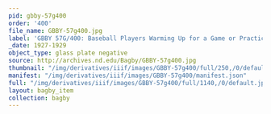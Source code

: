 ```yaml
---
pid: gbby-57g400
order: '400'
file_name: GBBY-57g400.jpg
label: 'GBBY 57G/400: Baseball Players Warming Up for a Game or Practice - c1927-1929'
_date: 1927-1929
object_type: glass plate negative
source: http://archives.nd.edu/Bagby/GBBY-57g400.jpg
thumbnail: "/img/derivatives/iiif/images/GBBY-57g400/full/250,/0/default.jpg"
manifest: "/img/derivatives/iiif/images/GBBY-57g400/manifest.json"
full: "/img/derivatives/iiif/images/GBBY-57g400/full/1140,/0/default.jpg"
layout: bagby_item
collection: bagby
---
```

